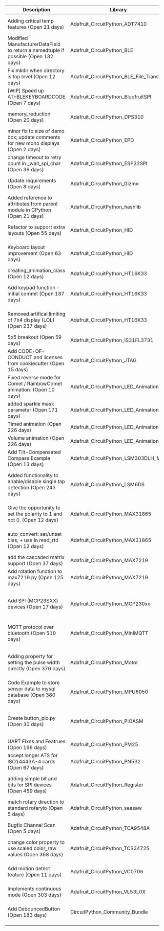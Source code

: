 | Description                                                                                   | Library                                  | HW  | Notes                                                                     |
|-----------------------------------------------------------------------------------------------|------------------------------------------|-----|---------------------------------------------------------------------------|
| Adding critical temp features (Open 21 days)                                                  | Adafruit_CircuitPython_ADT7410           | NO  | Wait until Scott came back from Vacations to review                       |
| Modified ManufacturerDataField to return a namedtuple if possible (Open 132 days)             | Adafruit_CircuitPython_BLE               | NO  | BLE related. Scott came back from Vacations to review                                                                | 
| Fix mkdir when directory is top level (Open 12 days)                                          | Adafruit_CircuitPython_BLE_File_Transfer | NO  | BLE related.                                                              |
| [WIP] Speed up AT+BLEKEYBOARDCODE (Open 7 days)                                               | Adafruit_CircuitPython_BluefruitSPI      | YES | We would need hardware to test                                            |
| memory_reduction (Open 20 days)                                                               | Adafruit_CircuitPython_DPS310            | NO  | Wait a little longer as code is included in the Funhouse                  |
| minor fix to size of demo box; update comments for new mono displays (Open 2 days)            | Adafruit_CircuitPython_EPD               | NO  | New, waiting MakerMelissa Answer                                          |
| change timeout to retry count in _wait_spi_char (Open 36 days)                                | Adafruit_CircuitPython_ESP32SPI          | OK  | Tested.Waiting answer from Brent                                          | 
| Update requirements (Open 8 days)                                                             | Adafruit_CircuitPython_Gizmo             | NO  | This is an internal work to do to have the library in Pypi                |
| Added reference to attributes from parent module in CPython (Open 21 days)                    | Adafruit_CircuitPython_hashlib           | NO  | Proposal: Close PR                                                        |
| Refactor to support extra layouts (Open 55 days)                                              | Adafruit_CircuitPython_HID               | NO  | Proposal. Close. Scott wants this in the community Library                |
| Keyboard layout improvement (Open 63 days)                                                    | Adafruit_CircuitPython_HID               | NO  | Proposal. Close. Scott want this to be included in the Community Library  |
| creating_animation_class (Open 12 days)                                                       | Adafruit_CircuitPython_HT16K33           | UNK | Waiting answer from MakerMellisa                                          |
| Add keypad function - initial commit (Open 187 days)                                          | Adafruit_CircuitPython_HT16K33           | NO  | To close: Code is not working and people involved is not responding       |
| Removed artifical limiting of 7x4 display (LOL) (Open 237 days)                               | Adafruit_CircuitPython_HT16K33           | NO  | Have not worked on this as Deshipu was kind in the not wanted the change  |
| 5x5 breakout (Open 59 days)                                                                   | Adafruit_CircuitPython_IS31FL3731        | NO  | Close. have been in PR draft for two months                               |
| Add CODE-OF-CONDUCT and licenses from cookiecutter (Open 15 days)                             | Adafruit_CircuitPython_JTAG              | NO  | Waiting answer from Kattni                                                |
| Fixed reverse mode for Comet / RainbowComet animation. (Open 10 days)                         | Adafruit_CircuitPython_LED_Animation     | NO  | Kattni to work on this after                                              |
| added sparkle mask parameter  (Open 171 days)                                                 | Adafruit_CircuitPython_LED_Animation     | NO  | Kattni to work on this after                                              |
| Timed animation (Open 226 days)                                                               | Adafruit_CircuitPython_LED_Animation     | NO  | Kattni to work on this after                                              |
| Volume animation (Open 226 days)                                                              | Adafruit_CircuitPython_LED_Animation     | NO  | Kattni to work on this after                                              |
| Add Tilt-Compensated Compass Example (Open 13 days)                                           | Adafruit_CircuitPython_LSM303DLH_Mag     | NO  | Continue work on it                                                       |
| Added functionality to enable/disable single tap detection (Open 243 days)                    | Adafruit_CircuitPython_LSM6DS            | OK  | To close, changes were requested sep 22, people involved not answering after my ping                                                                         |
| Give the opportunity to set the polarity to 1 and not 0. (Open 12 days)                       | Adafruit_CircuitPython_MAX31865          | YES | sadly I fried my breakout. We would need hardware for this PR             | 
| auto_convert: set/unset bias, + use in read_rtd (Open 12 days)                                | Adafruit_CircuitPython_MAX31865          | YES | sadly I fried my breakout. We would need hardware for this PR             |
| add the cascaded matrix support (Open 37 days)                                                | Adafruit_CircuitPython_MAX7219           | YES | We will need Parts to test                                                |
| Add rotation function to max7219.py (Open 125 days)                                           | Adafruit_CircuitPython_MAX7219           | YES | We will need part                                                         |
| Add SPI (MCP23SXX) devices (Open 17 days)                                                     | Adafruit_CircuitPython_MCP230xx          | NO  | Proposal: in a dilemma, no hardware to test this, So I prefer this in an example than in the library                                                            |
| MQTT protocol over bluetooth (Open 510 days)                                                  | Adafruit_CircuitPython_MiniMQTT          | NO  | To Close, Scott and Brent suggested that this is better in a new library  |
| Adding property for setting the pulse width directly (Open 376 days)                          | Adafruit_CircuitPython_Motor             | NO  | Close, Changes were requested 6 months ago, not answer from People after recent Ping                                                                          |
| Code Example to store sensor data to mysql database (Open 380 days)                           | Adafruit_CircuitPython_MPU6050           | N/A | Proposal: Close, or add to community. Similar case to the Thermal Printer |
| Create button_pio.py (Open 30 days)                                                           | Adafruit_CircuitPython_PIOASM            | NO  | Proposal. To close, there is no answer from people involved. and changes were requested                                                                          |
| UART Fixes and Featrues (Open 166 days)                                                       | Adafruit_CircuitPython_PM25              | NO  | Re-request                                                                |
| accept longer ATS for ISO14443A-4 cards (Open 67 days)                                        | Adafruit_CircuitPython_PN532             | YES | We would need hardware to test                                            |
| adding simple bit and bits for SPI devices (Open 459 days)                                    | Adafruit_CircuitPython_Register          | OK  | Propose to close. Scott wants a different path, so this PR is not wanted  |
| match rotary direction to standard rotaryio (Open 5 days)                                     | Adafruit_CircuitPython_seesaw            | OK  | New. Waiting on Danh answer                                               |
| Bugfix Channel Scan (Open 5 days)                                                             | Adafruit_CircuitPython_TCA9548A          | OK  | After discussion with jerryn, and Carter we think is ready to close       |
| change color property to use scaled color_raw values (Open 368 days)                          | Adafruit_CircuitPython_TCS34725          | OK  | Proposal: Close, the algorithm is not right.                              |
| Add motion detect feature (Open 11 days)                                                      | Adafruit_CircuitPython_VC0706            | YES | We would need hardware to test this. Still a lot of work on the code side |
| Implements continuous mode (Open 303 days)                                                    | Adafruit_CircuitPython_VL53L0X           | NO  | Continue Working on this                                                  |
| Add DebouncedButton (Open 183 days)                                                           | CircuitPython_Community_Bundle           | NO  | Recommendation.Close PR. Functionality already present in other libraries |

